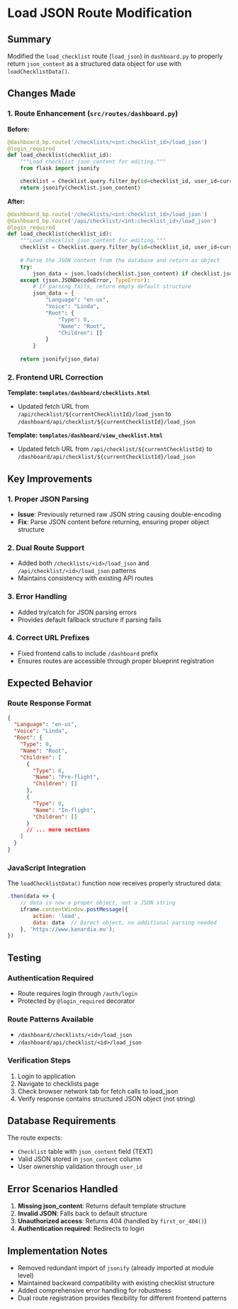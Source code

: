 # Load JSON Route Modification

## Summary
Modified the `load_checklist` route (`load_json`) in `dashboard.py` to properly return `json_content` as a structured data object for use with `loadChecklistData()`.

## Changes Made

### 1. Route Enhancement (`src/routes/dashboard.py`)

**Before:**
```python
@dashboard_bp.route('/checklists/<int:checklist_id>/load_json')
@login_required
def load_checklist(checklist_id):
    """Load checklist json_content for editing."""
    from flask import jsonify

    checklist = Checklist.query.filter_by(id=checklist_id, user_id=current_user.id).first_or_404()
    return jsonify(checklist.json_content)
```

**After:**
```python
@dashboard_bp.route('/checklists/<int:checklist_id>/load_json')
@dashboard_bp.route('/api/checklist/<int:checklist_id>/load_json')
@login_required
def load_checklist(checklist_id):
    """Load checklist json_content for editing."""
    checklist = Checklist.query.filter_by(id=checklist_id, user_id=current_user.id).first_or_404()
    
    # Parse the JSON content from the database and return as object
    try:
        json_data = json.loads(checklist.json_content) if checklist.json_content else {}
    except (json.JSONDecodeError, TypeError):
        # If parsing fails, return empty default structure
        json_data = {
            "Language": "en-us",
            "Voice": "Linda",
            "Root": {
                "Type": 0,
                "Name": "Root",
                "Children": []
            }
        }
    
    return jsonify(json_data)
```

### 2. Frontend URL Correction

**Template: `templates/dashboard/checklists.html`**
- Updated fetch URL from `/api/checklist/${currentChecklistId}/load_json` to `/dashboard/api/checklist/${currentChecklistId}/load_json`

**Template: `templates/dashboard/view_checklist.html`** 
- Updated fetch URL from `/api/checklist/${currentChecklistId}` to `/dashboard/api/checklist/${currentChecklistId}/load_json`

## Key Improvements

### 1. Proper JSON Parsing
- **Issue**: Previously returned raw JSON string causing double-encoding
- **Fix**: Parse JSON content before returning, ensuring proper object structure

### 2. Dual Route Support
- Added both `/checklists/<id>/load_json` and `/api/checklist/<id>/load_json` patterns
- Maintains consistency with existing API routes

### 3. Error Handling
- Added try/catch for JSON parsing errors
- Provides default fallback structure if parsing fails

### 4. Correct URL Prefixes
- Fixed frontend calls to include `/dashboard` prefix
- Ensures routes are accessible through proper blueprint registration

## Expected Behavior

### Route Response Format
```json
{
  "Language": "en-us",
  "Voice": "Linda", 
  "Root": {
    "Type": 0,
    "Name": "Root",
    "Children": [
      {
        "Type": 0,
        "Name": "Pre-flight",
        "Children": []
      },
      {
        "Type": 0,
        "Name": "In-flight",
        "Children": []
      }
      // ... more sections
    ]
  }
}
```

### JavaScript Integration
The `loadChecklistData()` function now receives properly structured data:
```javascript
.then(data => {
    // data is now a proper object, not a JSON string
    iframe.contentWindow.postMessage({
        action: 'load',
        data: data  // Direct object, no additional parsing needed
    }, 'https://www.kanardia.eu');
})
```

## Testing

### Authentication Required
- Route requires login through `/auth/login`
- Protected by `@login_required` decorator

### Route Patterns Available
- `/dashboard/checklists/<id>/load_json`
- `/dashboard/api/checklist/<id>/load_json`

### Verification Steps
1. Login to application
2. Navigate to checklists page
3. Check browser network tab for fetch calls to load_json
4. Verify response contains structured JSON object (not string)

## Database Requirements

The route expects:
- `Checklist` table with `json_content` field (TEXT)
- Valid JSON stored in `json_content` column
- User ownership validation through `user_id`

## Error Scenarios Handled

1. **Missing json_content**: Returns default template structure
2. **Invalid JSON**: Falls back to default structure  
3. **Unauthorized access**: Returns 404 (handled by `first_or_404()`)
4. **Authentication required**: Redirects to login

## Implementation Notes

- Removed redundant import of `jsonify` (already imported at module level)
- Maintained backward compatibility with existing checklist structure
- Added comprehensive error handling for robustness
- Dual route registration provides flexibility for different frontend patterns
